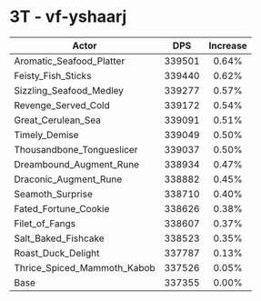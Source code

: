 # 3T - vf-yshaarj
| Actor | DPS | Increase |
|---|:---:|:---:|
|Aromatic_Seafood_Platter|339501|0.64%|
|Feisty_Fish_Sticks|339440|0.62%|
|Sizzling_Seafood_Medley|339277|0.57%|
|Revenge_Served_Cold|339172|0.54%|
|Great_Cerulean_Sea|339091|0.51%|
|Timely_Demise|339049|0.50%|
|Thousandbone_Tongueslicer|339037|0.50%|
|Dreambound_Augment_Rune|338934|0.47%|
|Draconic_Augment_Rune|338882|0.45%|
|Seamoth_Surprise|338710|0.40%|
|Fated_Fortune_Cookie|338626|0.38%|
|Filet_of_Fangs|338607|0.37%|
|Salt_Baked_Fishcake|338523|0.35%|
|Roast_Duck_Delight|337787|0.13%|
|Thrice_Spiced_Mammoth_Kabob|337526|0.05%|
|Base|337355|0.00%|
